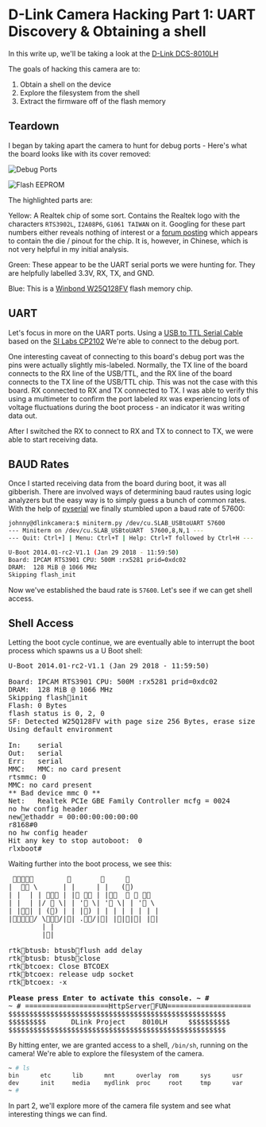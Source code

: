 # D-Link Camera Hacking Part 1: UART Discovery & Obtaining a shell

In this write up, we'll be taking a look at the [D-Link DCS-8010LH](https://www.dlink.com/en/products/dcs-8010lh-mydlink-hd-wi-fi-camera)

The goals of hacking this camera are to:

1. Obtain a shell on the device
2. Explore the filesystem from the shell
3. Extract the firmware off of the flash memory

## Teardown

I began by taking apart the camera to hunt for debug ports - Here's what the board looks like with its cover removed:

![Debug Ports](https://imgur.com/aK1x81u.jpg)

![Flash EEPROM](https://imgur.com/KE5oi7h.jpg)

The highlighted parts are:

Yellow: A Realtek chip of some sort. Contains the Realtek logo with the characters `RTS3902L`, `I2A08P6`, `G1061 TAIWAN` on it. Googling for these part numbers either reveals nothing of interest or a [forum posting](http://bbs.ntpcb.com/read-htm-tid-135134.html) which appears to contain the die / pinout for the chip. It is, however, in Chinese, which is not very helpful in my initial analysis.

Green: These appear to be the UART serial ports we were hunting for. They are helpfully labelled 3.3V, RX, TX, and GND.

Blue: This is a [Winbond W25Q128FV](https://www.winbond.com/resource-files/w25q128fv_revhh1_100913_website1.pdf) flash memory chip.

## UART

Let's focus in more on the UART ports. Using a [USB to TTL Serial Cable](https://www.adafruit.com/product/954) based on the [SI Labs CP2102](https://www.silabs.com/interface/usb-bridges/classic/device.cp2102) We're able to connect to the debug port.

One interesting caveat of connecting to this board's debug port was the pins were actually slightly mis-labeled. Normally, the TX line of the board connects to the RX line of the USB/TTL, and the RX line of the board connects to the TX line of the USB/TTL chip. This was not the case with this board. RX connected to RX and TX connected to TX. I was able to verify this using a multimeter to confirm the port labeled `RX` was experiencing lots of voltage fluctuations during the boot process - an indicator it was writing data out.

After I switched the RX to connect to RX and TX to connect to TX, we were able to start receiving data.

## BAUD Rates

Once I started receiving data from the board during boot, it was all gibberish. There are involved ways of determining baud rautes using logic analyzers but the easy way is to simply guess a bunch of common rates. With the help of [pyserial](https://github.com/pyserial/pyserial/blob/master/serial/tools/miniterm.py) we finally stumbled upon a baud rate of 57600:

```bash
johnny@dlinkcamera:$ miniterm.py /dev/cu.SLAB_USBtoUART 57600
--- Miniterm on /dev/cu.SLAB_USBtoUART  57600,8,N,1 ---
--- Quit: Ctrl+] | Menu: Ctrl+T | Help: Ctrl+T followed by Ctrl+H ---

U-Boot 2014.01-rc2-V1.1 (Jan 29 2018 - 11:59:50)
Board: IPCAM RTS3901 CPU: 500M :rx5281 prid=0xdc02
DRAM:  128 MiB @ 1066 MHz
Skipping flash_init
```

Now we've established the baud rate is `57600`. Let's see if we can get shell access.

## Shell Access

Letting the boot cycle continue, we are eventually able to interrupt the boot process which spawns us a U Boot shell:

<pre>
U-Boot 2014.01-rc2-V1.1 (Jan 29 2018 - 11:59:50)

Board: IPCAM RTS3901 CPU: 500M :rx5281 prid=0xdc02
DRAM:  128 MiB @ 1066 MHz
Skipping flash&#5;init
Flash: 0 Bytes
flash status is 0, 2, 0
SF: Detected W25Q128FV with page size 256 Bytes, erase size 64 KiB, total 16 MiB
Using default environment

In:    serial
Out:   serial
Err:   serial
MMC:   MMC: no card present
rtsmmc: 0
MMC: no card present
&#42;&#42; Bad device mmc 0 &#42;&#42;
Net:   Realtek PCIe GBE Family Controller mcfg = 0024
no hw config header
new&#5;ethaddr = 00:00:00:00:00:00
r8168#0
no hw config header
Hit any key to stop autoboot:  0 
rlxboot# 
</pre>

Waiting further into the boot process, we see this:

<pre>
 &#5;&#5;&#5;&#5;&#5;        &#5;       &#5;     &#5;       
|  &#5;&#5; \      | |     | |   (&#5;)      
| |  | | &#5;&#5;&#5; | |&#5; &#5;&#5; | |&#5;&#5;  &#5; &#5; &#5;&#5;  
| |  | |/ &#5; \| | '&#5; \| '&#5; \| | '&#5; \ 
| |&#5;&#5;| | (&#5;) | | |&#5;) | | | | | | | |
|&#5;&#5;&#5;&#5;&#5;/ \&#5;&#5;&#5;/|&#5;| .&#5;&#5;/|&#5;| |&#5;|&#5;|&#5;| |&#5;|
		| |                  
		|&#5;|                  

rtk&#5;btusb: btusb&#5;flush add delay 
rtk&#5;btusb: btusb&#5;close
rtk&#5;btcoex: Close BTCOEX
rtk&#5;btcoex: release udp socket
rtk&#5;btcoex: -x

<b>Please press Enter to activate this console. ~ #</b> 
~ # ====================HttpServer&#5;FUN====================
$$$$$$$$$$$$$$$$$$$$$$$$$$$$$$$$$$$$$$$$$$$$$$$$$$$$
$$$$$$$$$      DLink Project    8010LH     $$$$$$$$$$
$$$$$$$$$$$$$$$$$$$$$$$$$$$$$$$$$$$$$$$$$$$$$$$$$$$$
</pre>

By hitting enter, we are granted access to a shell, `/bin/sh`, running on the camera! We're able to explore the filesystem of the camera.

```bash
~ # ls
bin      etc      lib      mnt      overlay  rom      sys      usr
dev      init     media    mydlink  proc     root     tmp      var
~ # 
```

In part 2, we'll explore more of the camera file system and see what interesting things we can find.
